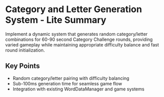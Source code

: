 # Category and Letter Generation System - Lite Summary

Implement a dynamic system that generates random category/letter combinations for 60-90 second Category Challenge rounds, providing varied gameplay while maintaining appropriate difficulty balance and fast round initialization.

## Key Points
- Random category/letter pairing with difficulty balancing
- Sub-100ms generation time for seamless game flow
- Integration with existing WordDataManager and game systems